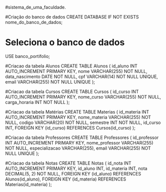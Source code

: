 #sistema_de_uma_faculdade.

#Criação do banco de dados
    CREATE DATABASE IF NOT EXISTS nome_do_banco_de_dados;

 # Seleciona o banco de dados
 USE banco_portifolio;

   #Criacao da tabela Alunos
    CREATE TABLE Alunos (
        id_aluno INT AUTO_INCREMENT PRIMARY KEY,
        nome VARCHAR(255) NOT NULL,
        data_nascimento DATE NOT NULL,
        cpf VARCHAR(14) NOT NULL UNIQUE,
        email VARCHAR(255) NOT NULL UNIQUE
    );

  #Criacao da tabela Cursos
    CREATE TABLE Cursos (
        id_curso INT AUTO_INCREMENT PRIMARY KEY,
        nome_curso VARCHAR(255) NOT NULL,
        carga_horaria INT NOT NULL
    );

   #Criacao da tabela Matérias
    CREATE TABLE Materias (
        id_materia INT AUTO_INCREMENT PRIMARY KEY,
        nome_materia VARCHAR(255) NOT NULL,
        codigo VARCHAR(20) NOT NULL,
        semestre INT NOT NULL,
        id_curso INT,
        FOREIGN KEY (id_curso) REFERENCES Cursos(id_curso)
    );


   #Criacao da tabela Professores
    CREATE TABLE Professores (
        id_professor INT AUTO_INCREMENT PRIMARY KEY,
        nome_professor VARCHAR(255) NOT NULL,
        especializacao VARCHAR(255),
        email VARCHAR(255) NOT NULL UNIQUE
    );

  #Criacao da tabela Notas
    CREATE TABLE Notas (
        id_nota INT AUTO_INCREMENT PRIMARY KEY,
        id_aluno INT,
        id_materia INT,
        nota DECIMAL(5, 2) NOT NULL,
        FOREIGN KEY (id_aluno) REFERENCES Alunos(id_aluno),
        FOREIGN KEY (id_materia) REFERENCES Materias(id_materia)
    );
